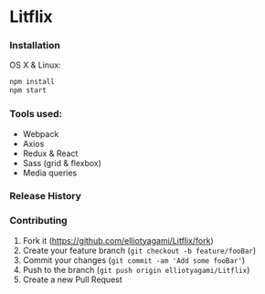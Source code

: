 # Litflix

### Installation

OS X & Linux:

```sh
npm install
npm start
```


### Tools used:
- Webpack
- Axios
- Redux & React
- Sass (grid & flexbox)
- Media queries

### Release History

### Contributing

1. Fork it (<https://github.com/elliotyagami/Litflix/fork>)
2. Create your feature branch (`git checkout -b feature/fooBar`)
3. Commit your changes (`git commit -am 'Add some fooBar'`)
4. Push to the branch (`git push origin elliotyagami/Litflix`)
5. Create a new Pull Request
